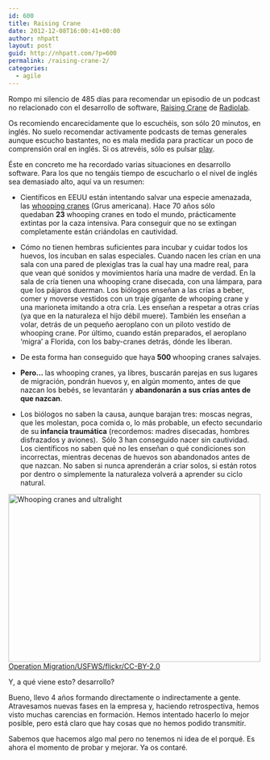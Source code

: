 ```yaml
---
id: 600
title: Raising Crane
date: 2012-12-08T16:00:41+00:00
author: nhpatt
layout: post
guid: http://nhpatt.com/?p=600
permalink: /raising-crane-2/
categories:
  - agile
---
```

Rompo mi silencio de 485 días para recomendar un episodio de un podcast no relacionado con el desarrollo de software, [Raising Crane](http://www.radiolab.org/story/254840-operation-migration/) de [Radiolab](http://www.radiolab.org/).

Os recomiendo encarecidamente que lo escuchéis, son sólo 20 minutos, en inglés. No suelo recomendar activamente podcasts de temas generales aunque escucho bastantes, no es mala medida para practicar un poco de comprensión oral en inglés. Si os atrevéis, sólo es pulsar [play](http://www.radiolab.org/story/254840-operation-migration/).

Éste en concreto me ha recordado varias situaciones en desarrollo software. Para los que no tengáis tiempo de escucharlo o el nivel de inglés sea demasiado alto, aquí va un resumen:

* Científicos en EEUU están intentando salvar una especie amenazada, las <a href="http://en.wikipedia.org/wiki/Whooping_Crane">whooping cranes</a> (Grus americana). Hace 70 años sólo quedaban <strong>23 </strong>whooping cranes en todo el mundo, prácticamente extintas por la caza intensiva. Para conseguir que no se extingan completamente están criándolas en cautividad.

* Cómo no tienen hembras suficientes para incubar y cuidar todos los huevos, los incuban en salas especiales. Cuando nacen les crían en una sala con una pared de plexiglas tras la cual hay una madre real, para que vean qué sonidos y movimientos haría una madre de verdad. En la sala de cría tienen una whooping crane disecada, con una lámpara, para que los pájaros duerman. Los biólogos enseñan a las crías a beber, comer y moverse vestidos con un traje gigante de whooping crane y una marioneta imitando a otra cría. Les enseñan a respetar a otras crías (ya que en la naturaleza el hijo débil muere). También les enseñan a volar, detrás de un pequeño aeroplano con un piloto vestido de whooping crane. Por último, cuando están preparados, el aeroplano &#8216;migra&#8217; a Florida, con los baby-cranes detrás, dónde les liberan.

* De esta forma han conseguido que haya <strong>500 </strong>whooping cranes salvajes.

* <strong>Pero&#8230; </strong>las whooping cranes, ya libres, buscarán parejas en sus lugares de migración, pondrán huevos y, en algún momento, antes de que nazcan los bebés, se levantarán y <strong>abandonarán a sus crías antes de que nazcan</strong>.

* Los biólogos no saben la causa, aunque barajan tres: moscas negras, que les molestan, poca comida o, lo más probable, un efecto secundario de su<strong> infancia traumática</strong> (recordemos: madres disecadas, hombres disfrazados y aviones).  Sólo 3 han conseguido nacer sin cautividad. Los científicos no saben qué no les enseñan o qué condiciones son incorrectas, mientras decenas de huevos son abandonados antes de que nazcan. No saben si nunca aprenderán a criar solos, si están rotos por dentro o simplemente la naturaleza volverá a aprender su ciclo natural.

<a title="Whooping cranes and ultralight por USFWS/Southeast, en Flickr" href="http://www.flickr.com/photos/usfwssoutheast/8186281466/"><img class="aligncenter" alt="Whooping cranes and ultralight" src="http://farm9.staticflickr.com/8487/8186281466_747f6c3644.jpg" width="500" height="333" />Operation Migration/USFWS/flickr/CC-BY-2.0<a>

Y, a qué viene esto? desarrollo?

Bueno, llevo 4 años formando directamente o indirectamente a gente. Atravesamos nuevas fases en la empresa y, haciendo retrospectiva, hemos visto muchas carencias en formación. Hemos intentado hacerlo lo mejor posible, pero está claro que hay cosas que no hemos podido transmitir.

Sabemos que hacemos algo mal pero no tenemos ni idea de el porqué. Es ahora el momento de probar y mejorar. Ya os contaré.

